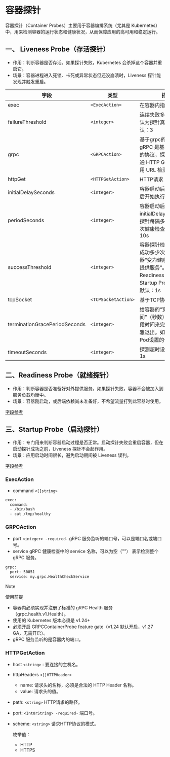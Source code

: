 # 容器探针

容器探针（Container Probes）主要用于容器编排系统（尤其是 Kubernetes）中，用来检测容器的运行状态和健康状况，从而保障应用的高可用和稳定运行。

## 一、 Liveness Probe（存活探针）

- 作用：判断容器是否存活。如果探针失败，Kubernetes 会杀掉这个容器并重启它。
- 场景：容器进程进入死锁、卡死或异常状态但还没崩溃时，Liveness 探针能发现并触发重启。

|字段|类型|描述|
|----|----|----|
|exec|`<ExecAction>`|在容器内指定命令探测|
|failureThreshold|`<integer>`|连续失败多少次后，才认为探针真正失败。默认：3|
|grpc|`<GRPCAction>`|基于grpc的健康检查，gRPC 是基于 HTTP/2 的协议，探针不能像普通 HTTP GET 那样简单用 URL 检测。|
|httpGet|`<HTTPGetAction>`|HTTP请求|
|initialDelaySeconds|`<integer>`|容器启动后，等多少秒后开始执行探针检测。|
|periodSeconds|`<integer>`|容器启动后（经过 initialDelaySeconds），探针每隔多少秒执行一次健康检查。默认：10s|
|successThreshold|`<integer>`|容器探针检测时，连续成功多少次，才认为容器“变为健康”或“准备好提供服务”。只对 Readiness Probe 和 Startup Probe 有效，默认：1s|
|tcpSocket|`<TCPSocketAction>`|基于TCP协议探测|
|terminationGracePeriodSeconds|`<integer>`|给容器的“宽限时间”（秒数），容器有这段时间来完成清理和优雅退出。如设置将覆盖Pod设置的值。|
|timeoutSeconds|`<integer>`|探测超时设置，默认：1s|

## 二、Readiness Probe（就绪探针）

- 作用：判断容器是否准备好对外提供服务。如果探针失败，容器不会被加入到服务负载均衡中。
- 场景：容器刚启动，或后端依赖尚未准备好，不希望流量打到此容器时使用。

[字段参考](/kubernetes/explain/containersProbe.md#一-liveness-probe存活探针)

## 三、Startup Probe（启动探针）

- 作用：专门用来判断容器启动过程是否正常。启动探针失败会重启容器，但在启动探针成功之前，Liveness 探针不会起作用。
- 场景：应用启动时间很长，避免启动期间被 Liveness 误判。

[字段参考](/kubernetes/explain/containersProbe.md#一-liveness-probe存活探针)

### ExecAction

- command       `<[]string>`

```bash
exec:
  command:
  - /bin/bash
  - cat /tmp/healthy
```

### GRPCAction

- port  `<integer> -required-`
  gRPC 服务监听的端口号，可以是端口名或端口号。
- service
  gRPC 健康检查中的 service 名称，可以为空（""） 表示检测整个 gRPC 服务。

```bash
grpc:
  port: 50051
  service: my.grpc.HealthCheckService
```

> [!NOTE]
> 使用前提
>
> - 容器内必须实现并注册了标准的 gRPC Health 服务（grpc.health.v1.Health）。
> - 使用的 Kubernetes 版本必须是 v1.24+
> - 必须开启 GRPCContainerProbe feature gate（v1.24 默认开启，v1.27 GA，无需开启）。
> - gRPC 服务监听的是容器内的端口。

### HTTPGetAction

- host `<string>` : 要连接的主机名。

- httpHeaders `<[]HTTPHeader>`
  - name: 请求头的名称，必须是合法的 HTTP Header 名称。
  - value: 请求头的值。

- path: `<string>` HTTP请求的路径。

- port: `<IntOrString> -required-` 端口号。

- scheme: `<string>` 请求HTTP协议的模式。
  
  枚举值：
  - HTTP
  - HTTPS